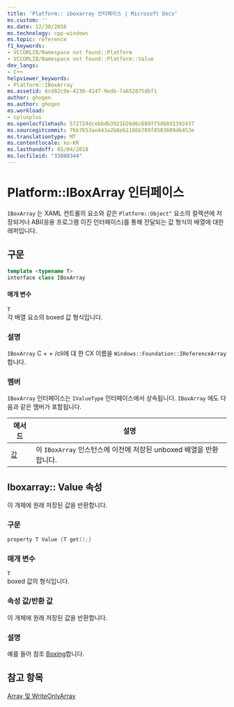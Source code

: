 ```yaml
---
title: 'Platform:: iboxarray 인터페이스 | Microsoft Docs'
ms.custom: ''
ms.date: 12/30/2016
ms.technology: cpp-windows
ms.topic: reference
f1_keywords:
- VCCORLIB/Namespace not found::Platform
- VCCORLIB/Namespace not found::Platform::Value
dev_langs:
- C++
helpviewer_keywords:
- Platform::IBoxArray
ms.assetid: 6cd82c9e-4230-4147-9edb-7a652875dbf1
author: ghogen
ms.author: ghogen
ms.workload:
- cplusplus
ms.openlocfilehash: 572724dcebbdb3921b26d6c688ff5d68d1392437
ms.sourcegitcommit: 76b7653ae443a2b8eb1186b789f8503609d6453e
ms.translationtype: MT
ms.contentlocale: ko-KR
ms.lasthandoff: 05/04/2018
ms.locfileid: "33088344"
---
```

# <a name="platformiboxarray-interface"></a>Platform::IBoxArray 인터페이스
`IBoxArray` 는 XAML 컨트롤의 요소와 같은 `Platform::Object^` 요소의 컬렉션에 저장되거나 ABI(응용 프로그램 이진 인터페이스)를 통해 전달되는 값 형식의 배열에 대한 래퍼입니다.  
  
## <a name="syntax"></a>구문  
  
```cpp  
template <typename T>  
interface class IBoxArray  
```  
  
#### <a name="parameters"></a>매개 변수  
 `T`  
 각 배열 요소의 boxed 값 형식입니다.  
  
### <a name="remarks"></a>설명  
 `IBoxArray` C + + /cli에 대 한 CX 이름을 `Windows::Foundation::IReferenceArray`합니다.  
  
### <a name="members"></a>멤버  
 `IBoxArray` 인터페이스는 `IValueType` 인터페이스에서 상속됩니다. `IBoxArray` 에도 다음과 같은 멤버가 포함됩니다.  
  
|메서드|설명|  
|------------|-----------------|  
|[값](#value)|이 `IBoxArray` 인스턴스에 이전에 저장된 unboxed 배열을 반환합니다.|  

## <a name="value"></a> Iboxarray:: Value 속성
이 개체에 원래 저장된 값을 반환합니다.  
  
### <a name="syntax"></a>구문  
  
```cpp  
property T Value {T get();}  
```  
  
### <a name="parameters"></a>매개 변수  
 `T`  
 boxed 값의 형식입니다.  
  
### <a name="property-valuereturn-value"></a>속성 값/반환 값  
 이 개체에 원래 저장된 값을 반환합니다.  
  
### <a name="remarks"></a>설명  
 예를 들어 참조 [Boxing](../cppcx/boxing-c-cx.md)합니다.  
  
  
## <a name="see-also"></a>참고 항목  
 [Array 및 WriteOnlyArray](../cppcx/array-and-writeonlyarray-c-cx.md)
